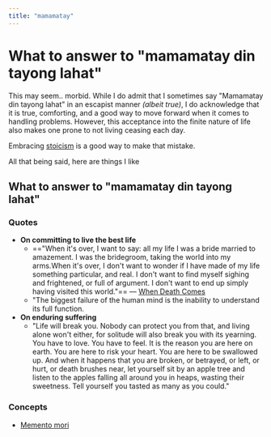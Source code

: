 ```yaml
---
title: "mamamatay"
---
```


# What to answer to "mamamatay din tayong lahat"

This may seem.. morbid. While I do admit that I sometimes say "Mamamatay din tayong lahat" in an escapist manner *(albeit true)*, I do acknowledge that it is true, comforting, and a good way to move forward when it comes to handling problems. However, this acceptance into the finite nature of life also makes one prone to not living ceasing each day.

Embracing [stoicism](moc/philosophy/stoicism.md) is a good way to make that mistake.

All that being said, here are things I like

## What to answer to "mamamatay din tayong lahat"
### Quotes
- **On committing to live the best life**
	- =="When it's over, I want to say: all my life I was a bride married to amazement. I was the bridegroom, taking the world into my arms.When it's over, I don't want to wonder if I have made of my life something particular, and real. I don't want to find myself sighing and frightened, or full of argument. I don't want to end up simply having visited this world."== –– [When Death Comes](http://www.phys.unm.edu/~tw/fas/yits/archive/oliver_whendeathcomes.html)
	- "The biggest failure of the human mind is the inability to understand its full function.
- **On enduring suffering**
	- "Life will break you. Nobody can protect you from that, and living alone won't either, for solitude will also break you with its yearning. You have to love. You have to feel. It is the reason you are here on earth. You are here to risk your heart. You are here to be swallowed up. And when it happens that you are broken, or betrayed, or left, or hurt, or death brushes near, let yourself sit by an apple tree and listen to the apples falling all around you in heaps, wasting their sweetness. Tell yourself you tasted as many as you could."

### Concepts
- [Memento mori](moc/philosophy/stoicism/memento.md)